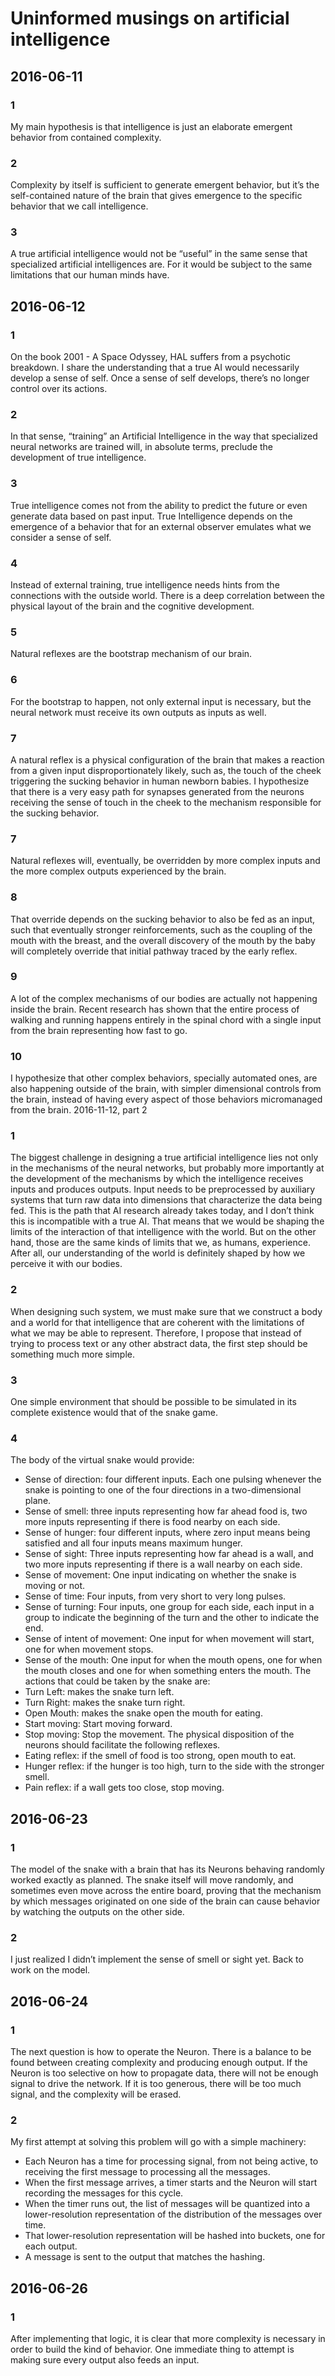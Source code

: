 ﻿# Uninformed musings on artificial intelligence
## 2016-06-11
### 1
My main hypothesis is that intelligence is just an elaborate emergent behavior from contained complexity.
### 2
Complexity by itself is sufficient to generate emergent behavior, but it’s the self-contained nature of the brain that gives emergence to the specific behavior that we call intelligence.
### 3
A true artificial intelligence would not be “useful” in the same sense that specialized artificial intelligences are. For it would be subject to the same limitations that our human minds have.
## 2016-06-12
### 1
On the book 2001 - A Space Odyssey, HAL suffers from a psychotic breakdown. I share the understanding that a true AI would necessarily develop a sense of self. Once a sense of self  develops, there’s no longer control over its actions.
### 2
In that sense, “training” an Artificial Intelligence in the way that specialized neural networks are trained will, in absolute terms, preclude the development of true intelligence.
### 3
True intelligence comes not from the ability to predict the future or even generate data based on past input. True Intelligence depends on the emergence of a behavior that for an external observer emulates what we consider a sense of self.
### 4
Instead of external training, true intelligence needs hints from the connections with the outside world. There is a deep correlation between the physical layout of the brain and the cognitive development.
### 5
Natural reflexes are the bootstrap mechanism of our brain.
### 6
For the bootstrap to happen, not only external input is necessary, but the neural network must receive its own outputs as inputs as well.
### 7
A natural reflex is a physical configuration of the brain that makes a reaction from a given input disproportionately likely, such as, the touch of the cheek triggering the sucking behavior in human newborn babies. I hypothesize that there is a very easy path for synapses generated from the neurons receiving the sense of touch in the cheek to the mechanism responsible for the sucking behavior.
### 7
Natural reflexes will, eventually, be overridden by more complex inputs and the more complex outputs experienced by the brain.
### 8
That override depends on the sucking behavior to also be fed as an input, such that eventually stronger reinforcements, such as the coupling of the mouth with the breast, and the overall discovery of the mouth by the baby will completely override that initial pathway traced by the early reflex.
### 9
A lot of the complex mechanisms of our bodies are actually not happening inside the brain. Recent research has shown that the entire process of walking and running happens entirely in the spinal chord with a single input from the brain representing how fast to go.
### 10
I hypothesize that other complex behaviors, specially automated ones, are also happening outside of the brain, with simpler dimensional controls from the brain, instead of having every aspect of those behaviors micromanaged from the brain.
2016-11-12, part 2
### 1
The biggest challenge in designing a true artificial intelligence lies not only in the mechanisms of the neural networks, but probably more importantly at the development of the mechanisms by which the intelligence receives inputs and produces outputs.
Input needs to be preprocessed by auxiliary systems that turn raw data into dimensions that characterize the data being fed. This is the path that AI research already takes today, and I don’t think this is incompatible with a true AI.
That means that we would be shaping the limits of the interaction of that intelligence with the world. But on the other hand, those are the same kinds of limits that we, as humans, experience. After all, our understanding of the world is definitely shaped by how we perceive it with our bodies.
### 2
When designing such system, we must make sure that we construct a body and a world for that intelligence that are coherent with the limitations of what we may be able to represent.
Therefore, I propose that instead of trying to process text or any other abstract data, the first step should be something much more simple.
### 3
One simple environment that should be possible to be simulated in its complete existence would that of the snake game.
### 4
The body of the virtual snake would provide:
* Sense of direction: four different inputs. Each one pulsing whenever the snake is pointing to one of the four directions in a two-dimensional plane.
* Sense of smell: three inputs representing how far ahead food is, two more inputs representing if there is food nearby on each side.
* Sense of hunger: four different inputs, where zero input means being satisfied and all four inputs means maximum hunger.
* Sense of sight: Three inputs representing how far ahead is a wall, and two more inputs representing if there is a wall nearby on each side.
* Sense of movement: One input indicating on whether the snake is moving or not.
* Sense of time: Four inputs, from very short to very long pulses.
* Sense of turning: Four inputs, one group for each side, each input in a group to indicate the beginning of the turn and the other to indicate the end.
* Sense of intent of movement: One input for when movement will start, one for when movement stops.
* Sense of the mouth: One input for when the mouth opens, one for when the mouth closes and one for when something enters the mouth.
The actions that could be taken by the snake are:
* Turn Left: makes the snake turn left.
* Turn Right: makes the snake turn right.
* Open Mouth: makes the snake open the mouth for eating.
* Start moving: Start moving forward.
* Stop moving: Stop the movement.
The physical disposition of the neurons should facilitate the following reflexes.
* Eating reflex: if the smell of food is too strong, open mouth to eat.
* Hunger reflex: if the hunger is too high, turn to the side with the stronger smell.
* Pain reflex: if a wall gets too close, stop moving.
## 2016-06-23
### 1
The model of the snake with a brain that has its Neurons behaving randomly worked exactly as planned. The snake itself will move randomly, and sometimes even move across the entire board, proving that the mechanism by which messages originated on one side of the brain can cause behavior by watching the outputs on the other side.
### 2
I just realized I didn’t implement the sense of smell or sight yet. Back to work on the model.
## 2016-06-24
### 1
The next question is how to operate the Neuron. There is a balance to be found between creating complexity and producing enough output.
If the Neuron is too selective on how to propagate data, there will not be enough signal to drive the network. If it is too generous, there will be too much signal, and the complexity will be erased.
### 2
My first attempt at solving this problem will go with a simple machinery:
* Each Neuron has a time for processing signal, from not being active, to receiving the first message to processing all the messages.
* When the first message arrives, a timer starts and the Neuron will start recording the messages for this cycle.
* When the timer runs out, the list of messages will be quantized into a lower-resolution representation of the distribution of the messages over time.
* That lower-resolution representation will be hashed into buckets, one for each output.
* A message is sent to the output that matches the hashing.
## 2016-06-26
 ### 1
After implementing that logic, it is clear that more complexity is necessary in order to build the kind of behavior. One immediate thing to attempt is making sure every output also feeds an input.